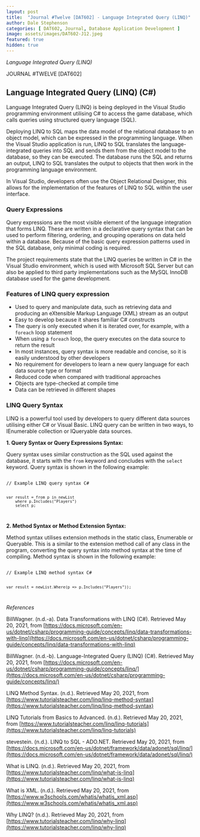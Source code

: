```yaml
---
layout: post
title:  "Journal #Twelve [DAT602] - Language Integrated Query (LINQ)" 
author: Dale Stephenson
categories: [ DAT602, Journal, Database Application Development ]
image: assets/images/DAT602-J12.jpeg
featured: true
hidden: true
---
```

<i>Language Integrated Query (LINQ)</i>

JOURNAL #TWELVE [DAT602]

<h2>Language Integrated Query (LINQ) (C#)</h2>

Language Integrated Query (LINQ) is being deployed in the Visual Studio programming environment utilising C# to access the game database, which calls queries using structured query language (SQL).
 
Deploying LINQ to SQL maps the data model of the relational database to an object model, which can be expressed in the programming language. When the Visual Studio application is run, LINQ to SQL translates the language-integrated queries into SQL and sends them from the object model to the database, so they can be executed. The database runs the SQL and returns an output, LINQ to SQL translates the output to objects that then work in the programming language environment.
 
In Visual Studio, developers often use the Object Relational Designer, this allows for the implementation of the features of LINQ to SQL within the user interface.
 
<h3>Query Expressions</h3>
 
Query expressions are the most visible element of the language integration that forms LINQ. These are written in a declarative query syntax that can be used to perform filtering, ordering, and grouping operations on data held within a database. Because of the basic query expression patterns used in the SQL database, only minimal coding is required.
 
The project requirements state that the LINQ queries be written in C# in the Visual Studio environment, which is used with Microsoft SQL Server but can also be applied to third party implementations such as the MySQL InnoDB database used for the game development.
 
<h3>Features of LINQ query expression</h3>
 
- Used to query and manipulate data, such as retrieving data and producing an eXtensible Markup Language (XML) stream as an output
- Easy to develop because it shares familiar C# constructs
- The query is only executed when it is iterated over, for example, with a <code>foreach</code> loop statement 
- When using a <code>foreach</code> loop, the query executes on the data source to return the result
- In most instances, query syntax is more readable and concise, so it is easily understood by other developers
- No requirement for developers to learn a new query language for each data source type or format
- Reduced code when compared with traditional approaches
- Objects are type-checked at compile time
- Data can be retrieved in different shapes 
 
<h3>LINQ Query Syntax</h3>
 
LINQ is a powerful tool used by developers to query different data sources utilising either C# or Visual Basic. LINQ query can be written in two ways, to IEnumerable collection or IQueryable data sources.
 
<b>1. Query Syntax or Query Expressions Syntax:</b>
 
Query syntax uses similar construction as the SQL used against the database, it starts with the <code>from</code> keyword and concludes with the <code>select</code> keyword. Query syntax is shown in the following example:
 
<code>
// Example LINQ query syntax C#

    var result = from p in newList
        where p.Includes("Players")
        select p;
</code>
 
<b>2. Method Syntax or Method Extension Syntax:</b>
 
Method syntax utilises extension methods in the static class, Enumerable or Queryable. This is a similar to the extension method call of any class in the program, converting the query syntax into method syntax at the time of compiling. Method syntax is shown in the following example:
 
<code>
// Example LINQ method syntax C#

    var result = newList.Where(p => p.Includes("Players"));
</code>

<i>References</i>

BillWagner. (n.d.-a). Data Transformations with LINQ (C#). Retrieved May 20, 2021, from [https://docs.microsoft.com/en-us/dotnet/csharp/programming-guide/concepts/linq/data-transformations-with-linq](https://docs.microsoft.com/en-us/dotnet/csharp/programming-guide/concepts/linq/data-transformations-with-linq)

BillWagner. (n.d.-b). Language-Integrated Query (LINQ) (C#). Retrieved May 20, 2021, from [https://docs.microsoft.com/en-us/dotnet/csharp/programming-guide/concepts/linq/](https://docs.microsoft.com/en-us/dotnet/csharp/programming-guide/concepts/linq/)

LINQ Method Syntax. (n.d.). Retrieved May 20, 2021, from [https://www.tutorialsteacher.com/linq/linq-method-syntax](https://www.tutorialsteacher.com/linq/linq-method-syntax)

LINQ Tutorials from Basics to Advanced. (n.d.). Retrieved May 20, 2021, from [https://www.tutorialsteacher.com/linq/linq-tutorials](https://www.tutorialsteacher.com/linq/linq-tutorials)

stevestein. (n.d.). LINQ to SQL - ADO.NET. Retrieved May 20, 2021, from [https://docs.microsoft.com/en-us/dotnet/framework/data/adonet/sql/linq/](https://docs.microsoft.com/en-us/dotnet/framework/data/adonet/sql/linq/)

What is LINQ. (n.d.). Retrieved May 20, 2021, from [https://www.tutorialsteacher.com/linq/what-is-linq](https://www.tutorialsteacher.com/linq/what-is-linq)

What is XML. (n.d.). Retrieved May 20, 2021, from [https://www.w3schools.com/whatis/whatis_xml.asp](https://www.w3schools.com/whatis/whatis_xml.asp)

Why LINQ? (n.d.). Retrieved May 20, 2021, from [https://www.tutorialsteacher.com/linq/why-linq](https://www.tutorialsteacher.com/linq/why-linq)

